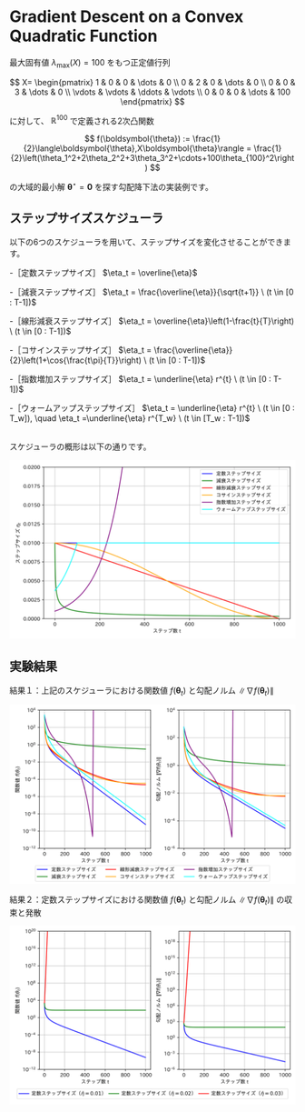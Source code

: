 # Gradient Descent on a Convex Quadratic Function
最大固有値 $\lambda_{\max}(X) = 100$ をもつ正定値行列

$$
X=
\begin{pmatrix} 
  1 & 0 & 0 & \dots  & 0 \\
  0 & 2 & 0 & \dots  & 0 \\
  0 & 0 & 3 & \dots  & 0 \\
  \vdots & \vdots & \ddots & \vdots \\
  0 & 0 & 0 & \dots  & 100
\end{pmatrix}
$$

に対して、
$\mathbb{R}^{100}$ 
で定義される2次凸関数

$$
f(\boldsymbol{\theta}) := \frac{1}{2}\langle\boldsymbol{\theta},X\boldsymbol{\theta}\rangle = \frac{1}{2}\left(\theta_1^2+2\theta_2^2+3\theta_3^2+\cdots+100\theta_{100}^2\right)
$$

の大域的最小解
$\boldsymbol{\theta}^{\star}=\boldsymbol{0}$
を探す勾配降下法の実装例です。

## ステップサイズスケジューラ
以下の6つのスケジューラを用いて、ステップサイズを変化させることができます。

-［定数ステップサイズ］ $\eta_t = \overline{\eta}$

-［減衰ステップサイズ］ $\eta_t = \frac{\overline{\eta}}{\sqrt{t+1}} \ (t \in [0 : T-1])$

-［線形減衰ステップサイズ］ $\eta_t = \overline{\eta}\left(1-\frac{t}{T}\right) \ (t \in [0 : T-1])$

-［コサインステップサイズ］ $\eta_t = \frac{\overline{\eta}}{2}\left(1+\cos{\frac{t\pi}{T}}\right) \ (t \in [0 : T-1])$

-［指数増加ステップサイズ］ $\eta_t = \underline{\eta} r^{t} \ (t \in [0 : T-1])$

-［ウォームアップステップサイズ］ $\eta_t = \underline{\eta} r^{t} \ (t \in [0 : T_w]), \quad \eta_t =\underline{\eta} r^{T_w} \ (t \in [T_w : T-1])$

<br>スケジューラの概形は以下の通りです。

![スケジューラ](graph/png/step_size_plot.png)

## 実験結果
結果１：上記のスケジューラにおける関数値 $f(\boldsymbol{\theta}_t)$ と勾配ノルム $\|\nabla f(\boldsymbol{\theta}_t)\|$

![結果1](graph/png/comparison_plots.png)

結果２：定数ステップサイズにおける関数値 $f(\boldsymbol{\theta}_t)$ と勾配ノルム $\|\nabla f(\boldsymbol{\theta}_t)\|$ の収束と発散

![結果1](graph/png/const_comp_plots.png)

